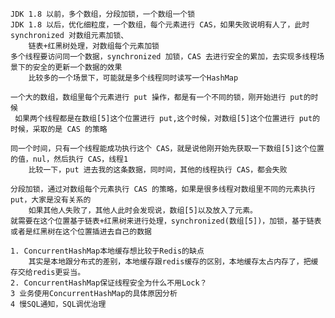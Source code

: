    JDK 1.8 以前，多个数组，分段加锁，一个数组一个锁
    JDK 1.8 以后，优化细粒度，一个数组，每个元素进行 CAS，如果失败说明有人了，此时synchronized 对数组元素加锁、
        链表+红黑树处理，对数组每个元素加锁
    多个线程要访问同一个数据，synchronized 加锁，CAS 去进行安全的累加，去实现多线程场景下的安全的更新一个数据的效果
        比较多的一个场景下，可能就是多个线程同时读写一个HashMap

    一个大的数组，数组里每个元素进行 put 操作，都是有一个不同的锁，刚开始进行 put的时候
     如果两个线程都是在数组[5]这个位置进行 put,这个时候，对数组[5]这个位置进行 put的时候，采取的是 CAS 的策略

    同一个时间，只有一个线程能成功执行这个 CAS，就是说他刚开始先获取一下数组[5]这个位置的值，nul，然后执行 CAS，线程1
        比较一下，put 进去我的这条数据，同时间，其他的线程执行 CAS，都会失败

    分段加锁，通过对数组每个元素执行 CAS 的策略，如果是很多线程对数组里不同的元素执行 put，大家是没有关系的
        如果其他人失败了，其他人此时会发现说，数组[5]以及放入了元素。
    就需要在这个位置基于链表+红黑树来进行处理，synchronized(数组[5])，加锁，基于链表或者是红黑树在这个位置插进去自己的数据

    1. ConcurrentHashMap本地缓存想比较于Redis的缺点
        其实是本地跟分布式的差别，本地缓存跟redis缓存的区别，本地缓存太占内存了，把缓存交给redis更妥当。
    2. ConcurrentHashMap保证线程安全为什么不用Lock？
    3 业务使用ConcurrentHashMap的具体原因分析
    4 慢SQL通知，SQL调优治理
        